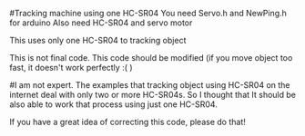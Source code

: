 #Tracking machine using one HC-SR04
You need Servo.h and NewPing.h for arduino Also need HC-SR04 and servo motor

This uses only one HC-SR04 to tracking object

This is not final code. This code should be modified (if you move object too fast, it doesn't work perfectly :( )

#I am not expert.
The examples that tracking object using HC-SR04 on the internet deal with only two or more HC-SR04s. So I thought that It should be also able to work that process using just one HC-SR04.

If you have a great idea of correcting this code, please do that!
